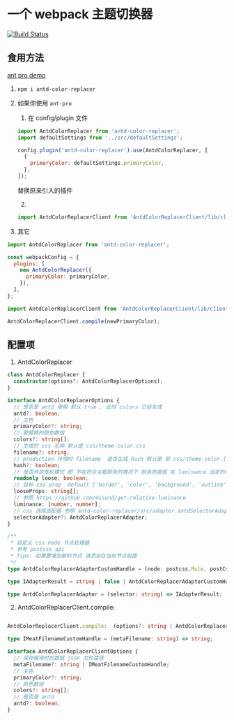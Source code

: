# 一个 webpack 主题切换器

[![Build Status](https://travis-ci.org/raohong/antd-color-replacer.svg?branch=master)](https://travis-ci.org/raohong/antd-color-replacer)

## 食用方法

[ant pro demo](https://raohong.github.io/antd-color-replacer-example-antpro/dist/#/formbasicform)

1. `npm i antd-color-replacer`

2) 如果你使用 `ant-pro`

   1. 在 config/plugin 文件

   ```js
   import AntdColorReplacer from 'antd-color-replacer';
   import defaultSettings from '../src/defaultSettings';

   config.plugin('antd-color-replacer').use(AntdColorReplacer, [
     {
       primaryColor: defaultSettings.primaryColor,
     },
   ]);
   ```

   替换原来引入的插件

   2.

   ```js
   import AntdColorReplacerClient from 'AntdColorReplacerClient/lib/client';
   ```

3. 其它

```js
import AntdColorReplacer from 'antd-color-replacer';

const webpackConfig = {
  plugins: [
    new AntdColorReplacer({
      primaryColor: primaryColor,
    }),
  ],
};

import AntdColorReplacerClient from 'AntdColorReplacerClient/lib/client';

AntdColorReplacerClient.compile(newPrimaryColor);
```

## 配置项

1. AntdColorReplacer

```ts
class AntdColorReplacer {
  constructor(options?: AntdColorReplacerOptions);
}

interface AntdColorReplacerOptions {
  // 是否是 antd 使用 默认 true , 此时 colors 已经生成
  antd?: boolean;
  // 主色
  primaryColor?: string;
  // 要替换的颜色数组
  colors?: string[];
  // 生成的 css 名称 默认是 css/theme-color.css
  filename?: string;
  // production 环境时 filename  是否生成 hash 默认是 即 css/theme-color.[hash].css
  hash?: boolean;
  // 是否开启宽松模式 即 不在符合主题颜色的情况下 颜色亮度值 在 luminance 设定的范围内 即可保留
  readonly loose: boolean;
  // 目标 css prop  default ['border', 'color', 'background', 'outline', 'box-shadow']
  looseProps: string[];
  // 参照 https://github.com/misund/get-relative-luminance
  luminance: [number, number];
  // css 选择适配器 参照 antd-color-replacer/src/adapter.antdSelectorAdapter]
  selectorAdapter?: AntdColorReplacerAdapter;
}

/**
 * 自定义 css node 节点处理器
 * 参考 postcss api
 * Tips: 如果要增加新的节点 请添加在当前节点前面
 */
type AntdColorReplacerAdapterCustomHandle = (node: postcss.Rule, postCss: typeof postcss) => void;

type IAdapterResult = string | false | AntdColorReplacerAdapterCustomHandle | void;

type AntdColorReplacerAdapter = (selector: string) => IAdapterResult;
```

2. AntdColorReplacerClient.compile:

```ts

AntdColorReplacerClient.compile:  (options?: string | AntdColorReplacerClientOptions) => Promise<void>;

type IMeatFilenameCustomHandle = (metaFilename: string) => string;

interface AntdColorReplacerClientOptions {
  // 保存编译时的数据 json 文件路径
  metaFilename?: string | IMeatFilenameCustomHandle;
  // 主色
  primaryColor?: string;
  // 颜色数组
  colors?: string[];
  // 是否是 antd
  antd?: boolean;
}


```
